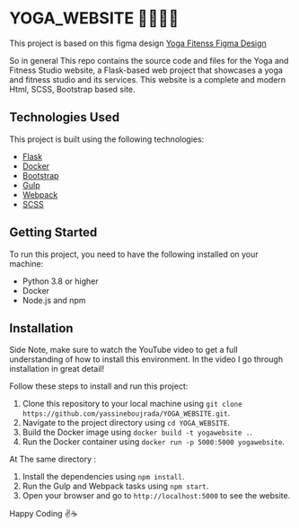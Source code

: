 # YOGA_WEBSITE 🧘‍♂️🧘‍♂️

This project is based on this figma design <a href="https://www.figma.com/community/file/1312500231218300214/modern-yoga-fitness-web-design">Yoga Fitenss Figma Design</a>

So in general This repo contains the source code and files for the Yoga and Fitness Studio website, a Flask-based web project that showcases a yoga and fitness studio and its services. This website is a complete and modern Html, SCSS, Bootstrap based site.

<h2>Technologies Used</h2>

<p>This project is built using the following technologies:</p>

<ul>
  <li><a href="https://flask.palletsprojects.com/en/2.0.x/">Flask</a>
  <li><a href="https://www.docker.com/">Docker</a>
  <li><a href="https://getbootstrap.com/">Bootstrap</a>
  <li><a href="https://gulpjs.com/">Gulp</a>
  <li><a href="https://webpack.js.org/">Webpack</a>
  <li><a href="https://sass-lang.com/">SCSS</a>
</ul>

<h2>Getting Started</h2>

<p>To run this project, you need to have the following installed on your machine:</p>

<ul>
  <li>Python 3.8 or higher</li>
  <li>Docker</li>
  <li>Node.js and npm</li>
</ul>

<h2>Installation</h2>
<p>Side Note, make sure to watch the YouTube video to get a full understanding of how to install this environment. In the video I go through installation in great detail!</p>
<p>Follow these steps to install and run this project:</p>

<ol>
  <li>Clone this repository to your local machine using <code>git clone https://github.com/yassineboujrada/YOGA_WEBSITE.git</code>.</li>
  <li>Navigate to the project directory using <code>cd YOGA_WEBSITE</code>.</li>
  <li>Build the Docker image using <code>docker build -t yogawebsite .</code>.</li>
  <li>Run the Docker container using <code>docker run -p 5000:5000 yogawebsite</code>.</li>
</ol>

<p>At The same directory : </p>

<ol>
  <li>Install the dependencies using <code>npm install</code>.</li>
  <li>Run the Gulp and Webpack tasks using <code>npm start</code>.</li>
  <li>Open your browser and go to <code>http://localhost:5000</code> to see the website.</li>
</ol>


Happy Coding ✌️☕
